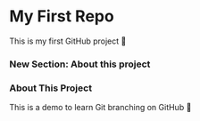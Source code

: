 # My First Repo
This is my first GitHub project 🚀
### New Section: About this project
### About This Project
This is a demo to learn Git branching on GitHub 🚀
